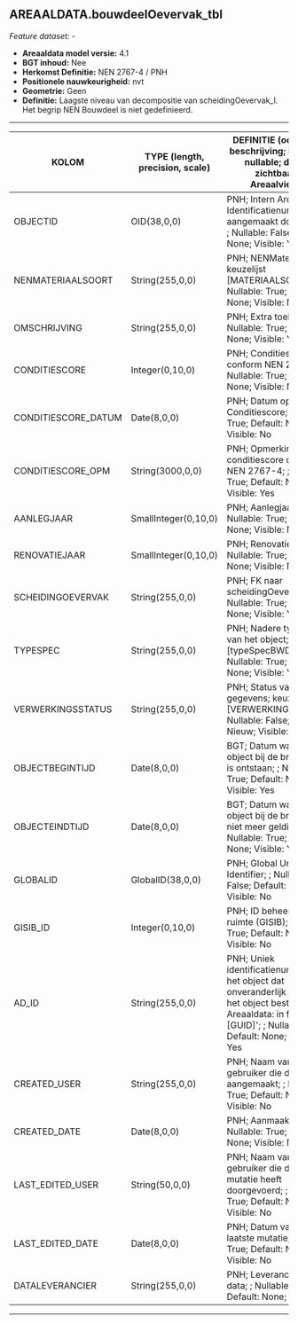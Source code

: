 ## AREAALDATA.bouwdeelOevervak_tbl

*Feature dataset: -*

* __Areaaldata model versie:__ 4.1
* __BGT inhoud:__ Nee
* __Herkomst Definitie:__ NEN 2767-4 / PNH
* __Positionele nauwkeurigheid:__ nvt
* __Geometrie:__ Geen
* __Definitie:__ Laagste niveau van decompositie van scheidingOevervak_l. Het begrip NEN Bouwdeel is niet gedefinieerd.


***

|KOLOM                               |TYPE (length, precision, scale)                    |DEFINITIE (oorsprong; beschrijving; keuzelijst; nullable; default; zichtbaar in Areaalviewer)|
|------                              |----                    |-----    |
|OBJECTID                            |OID(38,0,0)             |PNH; Intern ArcGIS Identificatienummer, aangemaakt door ArcGIS; ; Nullable: False; Default: None; Visible: Yes|
|NENMATERIAALSOORT                   |String(255,0,0)         |PNH; NENMateriaalsoort; keuzelijst [MATERIAALSOORT]; Nullable: True; Default: None; Visible: No|
|OMSCHRIJVING                        |String(255,0,0)         |PNH; Extra toelichting; ; Nullable: True; Default: None; Visible: Yes|
|CONDITIESCORE                       |Integer(0,10,0)         |PNH; Conditiescore conform NEN 2767-4; ; Nullable: True; Default: None; Visible: No|
|CONDITIESCORE_DATUM                 |Date(8,0,0)             |PNH; Datum opname Conditiescore; ; Nullable: True; Default: None; Visible: No|
|CONDITIESCORE_OPM                   |String(3000,0,0)        |PNH; Opmerking bij conditiescore conform NEN 2767-4; ; Nullable: True; Default: None; Visible: Yes|
|AANLEGJAAR                          |SmallInteger(0,10,0)    |PNH; Aanlegjaar; ; Nullable: True; Default: None; Visible: No|
|RENOVATIEJAAR                       |SmallInteger(0,10,0)    |PNH; Renovatiejaar; ; Nullable: True; Default: None;  Visible: No|
|SCHEIDINGOEVERVAK                   |String(255,0,0)         |PNH; FK naar scheidingOevervak_l; ; Nullable: True; Default: None; Visible: Yes|
|TYPESPEC                            |String(255,0,0)         |PNH; Nadere typering van het object; keuzelijst [typeSpecBWD]; Nullable: True; Default: None; Visible: Yes|
|VERWERKINGSSTATUS                   |String(255,0,0)         |PNH; Status van de gegevens; keuzelijst [VERWERKINGSSTATUS]; Nullable: False; Default: Nieuw; Visible: Yes|
|OBJECTBEGINTIJD                     |Date(8,0,0)             |BGT; Datum waarop het object bij de bronhouder is ontstaan; ; Nullable: True; Default: None; Visible: Yes|
|OBJECTEINDTIJD                      |Date(8,0,0)             |BGT; Datum waarop het object bij de bronhouder niet meer geldig is; ; Nullable: True; Default: None; Visible: Yes|
|GLOBALID                            |GlobalID(38,0,0)        |PNH; Global Unique Identifier; ; Nullable: False; Default: None; Visible: No|
|GISIB_ID                            |Integer(0,10,0)         |PNH; ID beheer openbare ruimte (GISIB); ; Nullable: True; Default: None; Visible: No|
|AD_ID                               |String(255,0,0)         |PNH; Uniek identificatienummer voor het object dat onveranderlijk is zolang het object bestaat in Areaaldata: in format 'AD.[GUID]'; ; Nullable: False; Default: None; Visible: Yes|
|CREATED_USER                        |String(255,0,0)         |PNH; Naam van gebruiker die de rij heeft aangemaakt; ; Nullable: True; Default: None; Visible: No|
|CREATED_DATE                        |Date(8,0,0)             |PNH; Aanmaakdatum; ; Nullable: True; Default: None; Visible: No|
|LAST_EDITED_USER                    |String(50,0,0)          |PNH; Naam van gebruiker die de laatste mutatie heeft doorgevoerd; ; Nullable: True; Default: None; Visible: No|
|LAST_EDITED_DATE                    |Date(8,0,0)             |PNH; Datum van de laatste mutatie; ; Nullable: True; Default: None; Visible: No|
|DATALEVERANCIER                     |String(255,0,0)         |PNH; Leverancier van de data; ; Nullable: True; Default: None; Visible: No|


***


